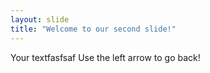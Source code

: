 ```yaml
---
layout: slide
title: "Welcome to our second slide!"
---
```

Your textfasfsaf
Use the left arrow to go back!
